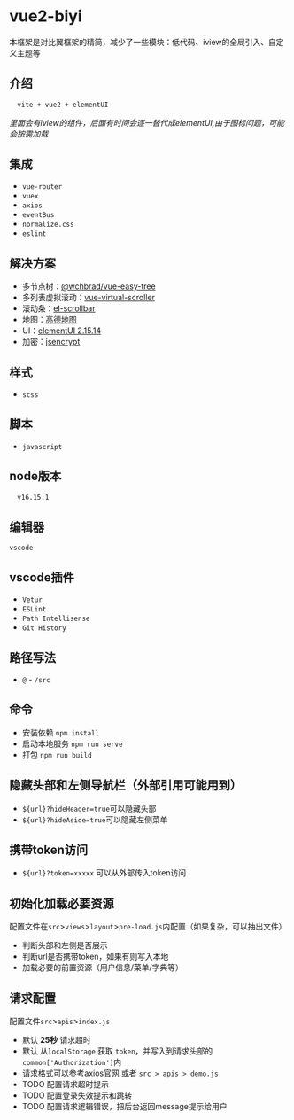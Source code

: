 # vue2-biyi

本框架是对比翼框架的精简，减少了一些模块：低代码、iview的全局引入、自定义主题等

## 介绍

  ```sh
    vite + vue2 + elementUI
  ```

*里面会有iview的组件，后面有时间会逐一替代成elementUI,由于图标问题，可能会按需加载*

## 集成

- `vue-router`
- `vuex`
- `axios`
- `eventBus`
- `normalize.css`
- `eslint`

## 解决方案

- 多节点树：[@wchbrad/vue-easy-tree](https://www.npmjs.com/package/@wchbrad/vue-easy-tree)
- 多列表虚拟滚动：[vue-virtual-scroller](https://github.com/Akryum/vue-virtual-scroller)
- 滚动条：[el-scrollbar](https://blog.csdn.net/qq_40323256/article/details/117473751)
- 地图：[高德地图](https://lbs.amap.com/api/javascript-api-v2/summary/)
- UI：[elementUI 2.15.14](https://element.eleme.cn/#/zh-CN/component/installation)
- 加密：[jsencrypt](http://travistidwell.com/jsencrypt/)

## 样式

- `scss`

## 脚本

- `javascript`

## node版本

  ```sh
    v16.15.1
  ```

## 编辑器

`vscode`

## vscode插件

- `Vetur`
- `ESLint`
- `Path Intellisense`
- `Git History`

## 路径写法

- `@` - `/src`

## 命令

- 安装依赖 `npm install`
- 启动本地服务 `npm run serve`
- 打包 `npm run build`

## 隐藏头部和左侧导航栏（外部引用可能用到）

- `${url}?hideHeader=true`可以隐藏头部
- `${url}?hideAside=true`可以隐藏左侧菜单

## 携带token访问

- `${url}?token=xxxxx` 可以从外部传入token访问

## 初始化加载必要资源

配置文件在`src`>`views`>`layout`>`pre-load.js`内配置（如果复杂，可以抽出文件）

- 判断头部和左侧是否展示
- 判断url是否携带token，如果有则写入本地
- 加载必要的前置资源（用户信息/菜单/字典等）

## 请求配置

配置文件`src`>`apis`>`index.js`

- 默认 **25秒** 请求超时
- 默认 从`localStorage` 获取 `token`，并写入到请求头部的`common['Authorization']`内
- 请求格式可以参考[axios官网](https://axios-http.com/zh/) 或者 `src > apis > demo.js`
- TODO 配置请求超时提示
- TODO 配置登录失效提示和跳转
- TODO 配置请求逻辑错误，把后台返回message提示给用户
